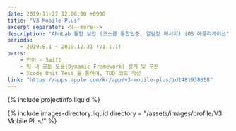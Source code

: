```yaml
---
date: 2019-11-27 12:00:00 +0900
title: "V3 Mobile Plus"
excerpt_separator: <!--more-->
description: "AhnLab 통합 보안 (코스콤 통합인증, 알림장 메시지) iOS 애플리케이션"
periods: 
    - 2019.8.1 ~ 2019.12.31 (v1.1.1)
parts:
    - 언어 – Swift
    - 팀 내 공통 모듈(Dynamic Framework) 설계 및 구현
    - Xcode Unit Test 을 통하여, TDD 코드 작성
link: "https://apps.apple.com/kr/app/v3-mobile-plus/id1481938658"
---
```


{% include projectinfo.liquid %}

<!--more-->

{% include images-directory.liquid directory = "/assets/images/profile/V3 Mobile Plus/" %}
